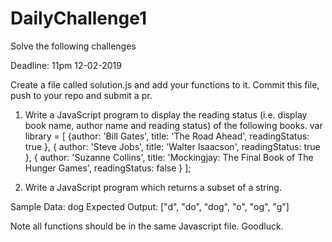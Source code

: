 
# DailyChallenge1


Solve the following challenges

Deadline: 11pm 12-02-2019

Create a file called solution.js and add your functions to it. Commit this file, push to your repo and submit a pr.

1. Write a JavaScript program to display the reading status (i.e. display book name, author name and reading status) of the following books.
var library = 
[
  {author: 'Bill Gates', title: 'The Road Ahead', readingStatus: true },
  { author: 'Steve Jobs', title: 'Walter Isaacson', readingStatus: true },
  { author: 'Suzanne Collins', title: 'Mockingjay: The Final Book of The Hunger Games', readingStatus: false }
];

2. Write a JavaScript program which returns a subset of a string. 

Sample Data: dog
Expected Output: ["d", "do", "dog", "o", "og", "g"]

Note all functions should be in the same Javascript file. Goodluck.
